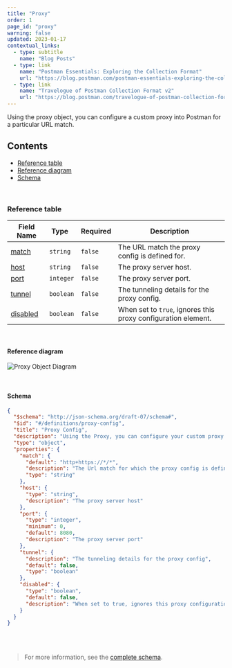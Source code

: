 ```yaml
---
title: "Proxy"
order: 1
page_id: "proxy"
warning: false
updated: 2023-01-17
contextual_links:
  - type: subtitle
    name: "Blog Posts"
  - type: link
    name: "Postman Essentials: Exploring the Collection Format"
    url: "https://blog.postman.com/postman-essentials-exploring-the-collection-format/"
  - type: link
    name: "Travelogue of Postman Collection Format v2"
    url: "https://blog.postman.com/travelogue-of-postman-collection-format-v2/"
---
```


Using the proxy object, you can configure a custom proxy into Postman for a particular URL match.

## Contents

- [Reference table](/docs/reference/proxy/#reference-table)
- [Reference diagram](/docs/reference/proxy/#reference-diagram)
- [Schema](/docs/reference/proxy/#schema)

<br />

### Reference table

Field Name | Type&nbsp;&nbsp; | Required | Description
--- | --- | --- | ---
[match](https://github.com/postmanlabs/schemas/blob/da7578c2d71c46de2d39d04fbeebc26570591a44/schemas/draft-07/v2.1.0/collection/proxy-config.json#L8) | `string` | `false` | The URL match the proxy config is defined for.
[host](https://github.com/postmanlabs/schemas/blob/da7578c2d71c46de2d39d04fbeebc26570591a44/schemas/draft-07/v2.1.0/collection/proxy-config.json#L13) | `string` | `false` | The proxy server host.
[port](https://github.com/postmanlabs/schemas/blob/da7578c2d71c46de2d39d04fbeebc26570591a44/schemas/draft-07/v2.1.0/collection/proxy-config.json#L17) | `integer` | `false` | The proxy server port.
[tunnel](https://github.com/postmanlabs/schemas/blob/da7578c2d71c46de2d39d04fbeebc26570591a44/schemas/draft-07/v2.1.0/collection/proxy-config.json#L23) | `boolean` | `false` | The tunneling details for the proxy config.
[disabled](https://github.com/postmanlabs/schemas/blob/da7578c2d71c46de2d39d04fbeebc26570591a44/schemas/draft-07/v2.1.0/collection/proxy-config.json#L28) | `boolean` | `false` | When set to `true`, ignores this proxy configuration element.

<br />

#### Reference diagram

![Proxy Object Diagram](../../../images/proxy-config.jpeg)

<br />

#### Schema

```json
{
  "$schema": "http://json-schema.org/draft-07/schema#",
  "$id": "#/definitions/proxy-config",
  "title": "Proxy Config",
  "description": "Using the Proxy, you can configure your custom proxy into the postman for particular url match",
  "type": "object",
  "properties": {
    "match": {
      "default": "http+https://*/*",
      "description": "The Url match for which the proxy config is defined",
      "type": "string"
    },
    "host": {
      "type": "string",
      "description": "The proxy server host"
    },
    "port": {
      "type": "integer",
      "minimum": 0,
      "default": 8080,
      "description": "The proxy server port"
    },
    "tunnel": {
      "description": "The tunneling details for the proxy config",
      "default": false,
      "type": "boolean"
    },
    "disabled": {
      "type": "boolean",
      "default": false,
      "description": "When set to true, ignores this proxy configuration entity"
    }
  }
}
```

<br /><br />

> For more information, see the [complete schema](https://schema.postman.com/collection/json/v2.1.0/draft-07/collection.json).
